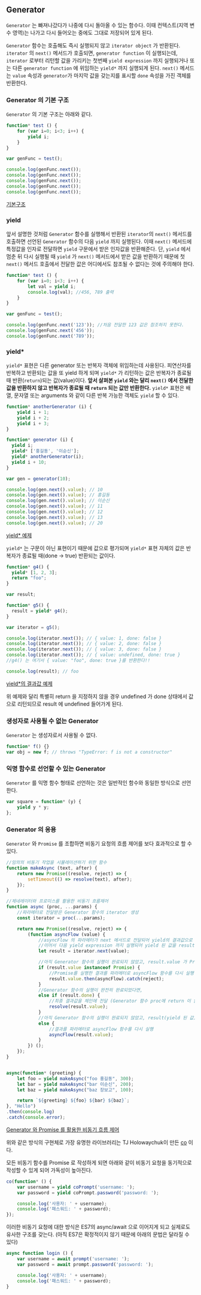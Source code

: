 ## Generator

`Generator` 는 빠져나갔다가 나중에 다시 돌아올 수 있는 함수다. 이때 컨텍스트(지역 변수 영역)는 나가고 다시 들어오는 중에도 그대로 저장되어 있게 된다.

`Generator` 함수는 호출해도 즉시 실행되지 않고 `iterator object` 가 반환된다. `iterator` 의 `next()` 메서드가 호출되면, `generator function` 이 실행되는데, `iterator` 로부터 리턴할 값을 가리키는 첫번째 `yield expression` 까지 실행되거나 또는 다른 `generator function` 에 위임하는 `yield*` 까지 실행되게 된다. `next()` 메서드는 `value` 속성과 `generator`가 마지막 값을 갖는지를 표시할 `done` 속성을 가진 객체를 반환한다.



### Generator 의 기본 구조

`Generator` 의 기본 구조는 아래와 같다.

```javascript
function* test () {
	for (var i=0; i<3; i++) {
		yield i;
	}
}

var genFunc = test();

console.log(genFunc.next());
console.log(genFunc.next());
console.log(genFunc.next());
console.log(genFunc.next());
console.log(genFunc.next());
```

[기본구조](http://jsbin.com/rivaxu/2/edit?js,console)


### yield
앞서 설명한 것처럼 `Generator` 함수를 실행해서 반환된 `iterator`의 `next()` 메서드를 호출하면 선언된 `Generator` 함수의 다음 `yield` 까지 실행된다.
이때 `next()` 메서드에 특정값을 인자로 전달하면 `yield` 구문에서 받은 인자값을 반환해준다. 단, `yield` 에서 멈춘 뒤 다시 실행될 때 `yield` 가 `next()` 메서드에서 받은 값을 반환하기 때문에 첫 `next()` 메서드 호출에서 전달한 값은 어디에서도 참조될 수 없다는 것에 주의해야 한다.  

```javascript
function* test () {
	for (var i=0; i<3; i++) {
		let val = yield i;
		console.log(val); //456, 789 출력
	}
}

var genFunc = test();

console.log(genFunc.next('123')); //처음 전달한 123 값은 참조하지 못한다.
console.log(genFunc.next('456'));
console.log(genFunc.next('789'));
```


### yield*
`yield*` 표현은 다른 generator 또는 반복자 객체에 위임하는데 사용된다.
피연산자를 반복하고 반환되는 값을 또 yield 하게 되며 `yield*` 가 리턴하는 값은 반복자가 종료될 때 반환(`return`)되는 값(value)이다.
**앞서 살펴본 `yield` 와는 달리 `next()` 에서 전달한 값을 반환하지 않고 반복자가 종료될 때 `return` 되는 값만 반환한다.**
`yield*` 표현은 배열, 문자열 또는 arguments 와 같이 다른 반복 가능한 객체도 `yield` 할 수 있다.

```javascript
function* anotherGenerator (i) {
	yield i + 1;
	yield i + 2;
	yield i + 3;
}

function* generator (i) {
  yield i;
  yield* ['홍길동', '이순신'];
  yield* anotherGenerator(i);
  yield i + 10;
}

var gen = generator(10);

console.log(gen.next().value); // 10
console.log(gen.next().value); // 홍길동
console.log(gen.next().value); // 이순신
console.log(gen.next().value); // 11
console.log(gen.next().value); // 12
console.log(gen.next().value); // 13
console.log(gen.next().value); // 20
```

[yield* 예제](http://jsbin.com/yuyote/2/edit?js,console)


`yield*` 는 구문이 아닌 표현이기 때문에 값으로 평가되며 `yield*` 표현 자체의 값은 반복자가 종료될 때(done -> true) 반환되는 값이다.


```javascript
function* g4() {
  yield* [1, 2, 3];
  return "foo";
}

var result;

function* g5() {
  result = yield* g4();
}

var iterator = g5();

console.log(iterator.next()); // { value: 1, done: false }
console.log(iterator.next()); // { value: 2, done: false }
console.log(iterator.next()); // { value: 3, done: false }
console.log(iterator.next()); // { value: undefined, done: true }
//g4() 는 여기서 { value: "foo", done: true }를 반환한다!!

console.log(result); // foo
```
[yield*의 결과값 예제](http://jsbin.com/logerak/2/edit?js,console)

위 예제와 달리 특별히 return 을 지정하지 않을 경우 undefined 가 done 상태에서 값으로 리턴되므로 result 에 undefined 들어가게 된다.



### 생성자로 사용될 수 없는 Generator

`Generator` 는 생성자로서 사용될 수 없다.

```javascript
function* f() {}
var obj = new f; // throws "TypeError: f is not a constructor"
```



### 익명 함수로 선언할 수 있는 Generator
`Generator` 를 익명 함수 형태로 선언하는 것은 일반적인 함수와 동일한 방식으로 선언한다.

```javascript
var square = function* (y) {
	yield y * y;
};
```

### Generator 의 응용

`Generator` 와 `Promise` 를 조합하면 비동기 요청의 흐름 제어를 보다 효과적으로 할 수 있다.

```javascript
//임의의 비동기 작업을 시뮬레이션하기 위한 함수
function makeAsync (text, after) {
	return new Promise((resolve, reject) => {
		setTimeout(() => resolve(text), after);
	});
}

//제네레이터와 프로미스를 활용한 비동기 흐름제어
function async (proc, ...params) {
	//파라메터로 전달받은 Generator 함수의 iterator 생성
	const iterator = proc(...params);

	return new Promise((resolve, reject) => {
		(function asyncFlow (value) {
			//asyncFlow 의 파라메터가 next 메서드로 전달되어 yield의 결과값으로 반환되며,
			//이어서 다음 yield expression 까지 실행되어 yield 된 값을 result로 받는다.
			let result = iterator.next(value);

			//아직 Generator 함수의 실행이 완료되지 않았고, result.value 가 Promise 객체인 경우,
			if (result.value instanceof Promise) {
				//Promise를 실행한 결과를 파라메터로 asyncFlow 함수를 다시 실행
				result.value.then(asyncFlow).catch(reject);
			}
			//Generator 함수의 실행이 완전히 완료되었다면,
			else if (result.done) {
				//최종 결과값을 체인에 전달 (Generator 함수 proc에 return 이 없다면 undefined 가 전달된다)
				resolve(result.value);
			}
			//아직 Generator 함수의 실행이 완료되지 않았고, result(yield 된 값)가 Promise 객체가 아닌경우
			else {
				//결과를 파라메터로 asyncFlow 함수를 다시 실행
				asyncFlow(result.value);
			}
		}) ();
	});
}


async(function* (greeting) {
	let foo = yield makeAsync("foo 홍길동", 300);
	let bar = yield makeAsync("bar 이순신", 200);
	let baz = yield makeAsync("baz 장보고", 100);

	return `${greeting} ${foo} ${bar} ${baz}`;
}, "Hello")
.then(console.log)
.catch(console.error);
```
[Generator 와 Promise 를 활용한 비동기 흐름 제어](http://jsbin.com/qumiva/2/edit?js,console)

위와 같은 방식의 구현체로 가장 유명한 라이브러리는 TJ Holowaychuk이 만든 [co](https://github.com/tj/co) 이다.

모든 비동기 함수를 Promise 로 작성하게 되면 아래와 같이 비동기 요청을 동기적으로 작성할 수 있게 되어 가독성이 높아진다.

```javascript
co(function* () {
	var username = yield coPrompt('username: ');
	var password = yield coPrompt.password('password: ');

	console.log('사용자: ' + username);
	console.log('패스워드: ' + password);
});
```
이러한 비동기 요청에 대한 방식은 ES7의 async/await 으로 이어지게 되고 실제로도 유사한 구조를 갖는다.
(아직 ES7은 확정적이지 않기 때문에 아래의 문법은 달라질 수 있다)

```javascript
async function login () {
	var username = await prompt('username: ');
	var password = await prompt.password('password: ');

	console.log('사용자: ' + username);
	console.log('패스워드: ' + password);
}
```
